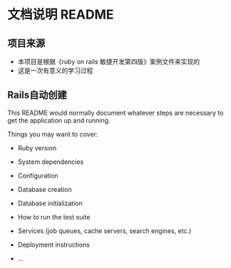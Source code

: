 # 文档说明 README
## 项目来源
* 本项目是根据《ruby on rails 敏捷开发第四版》案例文件来实现的
* 这是一次有意义的学习过程
## Rails自动创建
This README would normally document whatever steps are necessary to get the
application up and running.

Things you may want to cover:

* Ruby version

* System dependencies

* Configuration

* Database creation

* Database initialization

* How to run the test suite

* Services (job queues, cache servers, search engines, etc.)

* Deployment instructions

* ...
